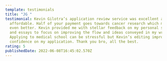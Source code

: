 ```yaml
---
template: testimonials
title: "JG "
testimonial: Kevin Gilotra’s application review service was excellent and
  affordable. Half of your payment goes towards cancer research which makes it
  even better. Kevin provided me with stellar feedback on my personal statements
  and essays to focus on improving the flow and ideas conveyed in my writing.
  Applying to medical school can be stressful but Kevin’s editing improved my
  confidence on my application. Thank you bro, all the best.
rating: 5
publishedDate: 2022-06-08T16:45:02.570Z
---
```

